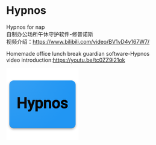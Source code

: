 # Hypnos
Hypnos for nap  
自制办公场所午休守护软件-修普诺斯  
视频介绍：https://www.bilibili.com/video/BV1vD4y167W7/


Homemade office lunch break guardian software-Hypnos  
video introduction:https://youtu.be/tc0ZZ9l21ok

![image](image/hypnos.png)
